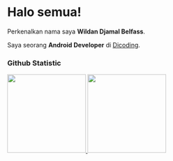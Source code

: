 # Halo semua! 

Perkenalkan nama saya **Wildan Djamal Belfass**.<br>

Saya seorang **Android Developer** di [Dicoding](https://www.dicoding.com/).<br>

### Github Statistic
<p align="left">
<a href="https://github.com/wildandb">
  <img height="180em" src="https://github-readme-stats-eight-theta.vercel.app/api?username=penuliscode&show_icons=true&theme=algolia&include_all_commits=true&count_private=true"/>
  <img height="180em" src="https://github-readme-stats-eight-theta.vercel.app/api/top-langs/?username=penuliscode&layout=compact&layout=compact&theme=algolia"/>
</a>
</p>
